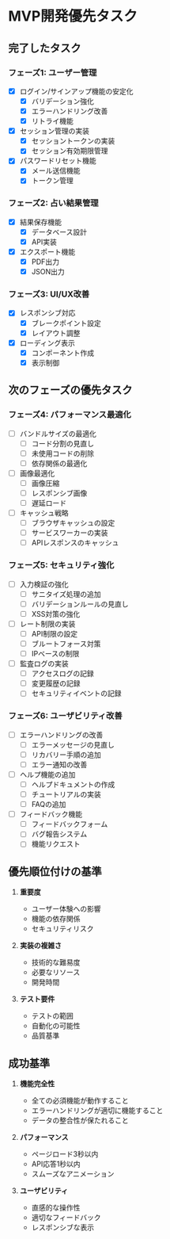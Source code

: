 # MVP開発優先タスク

## 完了したタスク

### フェーズ1: ユーザー管理
- [x] ログイン/サインアップ機能の安定化
  - [x] バリデーション強化
  - [x] エラーハンドリング改善
  - [x] リトライ機能
- [x] セッション管理の実装
  - [x] セッショントークンの実装
  - [x] セッション有効期限管理
- [x] パスワードリセット機能
  - [x] メール送信機能
  - [x] トークン管理

### フェーズ2: 占い結果管理
- [x] 結果保存機能
  - [x] データベース設計
  - [x] API実装
- [x] エクスポート機能
  - [x] PDF出力
  - [x] JSON出力

### フェーズ3: UI/UX改善
- [x] レスポンシブ対応
  - [x] ブレークポイント設定
  - [x] レイアウト調整
- [x] ローディング表示
  - [x] コンポーネント作成
  - [x] 表示制御

## 次のフェーズの優先タスク

### フェーズ4: パフォーマンス最適化
- [ ] バンドルサイズの最適化
  - [ ] コード分割の見直し
  - [ ] 未使用コードの削除
  - [ ] 依存関係の最適化
- [ ] 画像最適化
  - [ ] 画像圧縮
  - [ ] レスポンシブ画像
  - [ ] 遅延ロード
- [ ] キャッシュ戦略
  - [ ] ブラウザキャッシュの設定
  - [ ] サービスワーカーの実装
  - [ ] APIレスポンスのキャッシュ

### フェーズ5: セキュリティ強化
- [ ] 入力検証の強化
  - [ ] サニタイズ処理の追加
  - [ ] バリデーションルールの見直し
  - [ ] XSS対策の強化
- [ ] レート制限の実装
  - [ ] API制限の設定
  - [ ] ブルートフォース対策
  - [ ] IPベースの制限
- [ ] 監査ログの実装
  - [ ] アクセスログの記録
  - [ ] 変更履歴の記録
  - [ ] セキュリティイベントの記録

### フェーズ6: ユーザビリティ改善
- [ ] エラーハンドリングの改善
  - [ ] エラーメッセージの見直し
  - [ ] リカバリー手順の追加
  - [ ] エラー通知の改善
- [ ] ヘルプ機能の追加
  - [ ] ヘルプドキュメントの作成
  - [ ] チュートリアルの実装
  - [ ] FAQの追加
- [ ] フィードバック機能
  - [ ] フィードバックフォーム
  - [ ] バグ報告システム
  - [ ] 機能リクエスト

## 優先順位付けの基準

1. **重要度**
   - ユーザー体験への影響
   - 機能の依存関係
   - セキュリティリスク

2. **実装の複雑さ**
   - 技術的な難易度
   - 必要なリソース
   - 開発時間

3. **テスト要件**
   - テストの範囲
   - 自動化の可能性
   - 品質基準

## 成功基準

1. **機能完全性**
   - 全ての必須機能が動作すること
   - エラーハンドリングが適切に機能すること
   - データの整合性が保たれること

2. **パフォーマンス**
   - ページロード3秒以内
   - API応答1秒以内
   - スムーズなアニメーション

3. **ユーザビリティ**
   - 直感的な操作性
   - 適切なフィードバック
   - レスポンシブな表示 